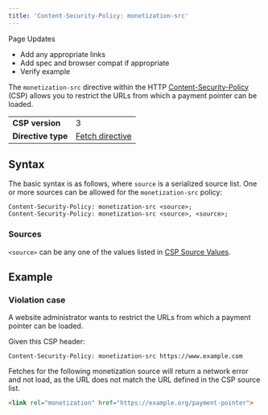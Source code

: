 ```yaml
---
title: 'Content-Security-Policy: monetization-src'
---
```


<div class="draft"><div class="title">Page Updates</div><ul><li>Add any appropriate links</li><li>Add spec and browser compat if appropriate</li><li>Verify example</li></ul></div>


The `monetization-src` directive within the HTTP <a href="https://developer.mozilla.org/en-US/docs/Web/HTTP/Headers/Content-Security-Policy" target="_blank">Content-Security-Policy</a> (CSP) allows you to restrict the URLs from which a payment pointer can be loaded. 

<table>
  <tbody>
    <tr>
      <td><strong>CSP version</strong></td>
      <td>3</td>
    </tr>
    <tr>
      <td><strong>Directive type</strong></td>
      <td><a href="https://developer.mozilla.org/en-US/docs/Glossary/Fetch_directive" target="_blank">Fetch directive</a></td>
    </tr>
  </tbody>
</table>

## Syntax

The basic syntax is as follows, where `source` is a serialized source list. One or more sources can be allowed for the `monetization-src` policy:

```http
Content-Security-Policy: monetization-src <source>;
Content-Security-Policy: monetization-src <source>, <source>;
```

### Sources

`<source>` can be any one of the values listed in <a href="https://developer.mozilla.org/en-US/docs/Web/HTTP/Headers/Content-Security-Policy/Sources#sources" target="_blank">CSP Source Values</a>.

## Example

### Violation case

A website administrator wants to restrict the URLs from which a payment pointer can be loaded.

Given this CSP header: 

```http
Content-Security-Policy: monetization-src https://www.example.com
```

Fetches for the following monetization source will return a network error and not load, as the URL does not match the URL defined in the CSP source list.

```html
<link rel="monetization" href="https://example.org/payment-pointer">
```